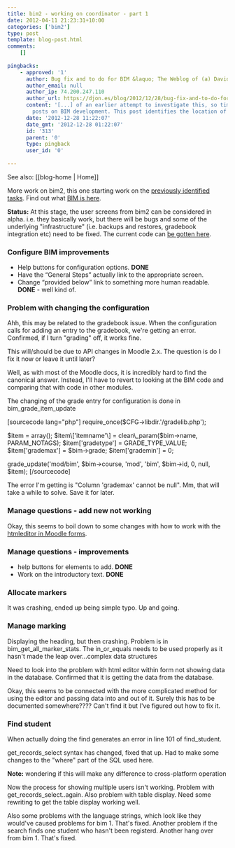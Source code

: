 ```yaml
---
title: bim2 - working on coordinator - part 1
date: 2012-04-11 21:23:31+10:00
categories: ['bim2']
type: post
template: blog-post.html
comments:
    []
    
pingbacks:
    - approved: '1'
      author: Bug fix and to do for BIM &laquo; The Weblog of (a) David Jones
      author_email: null
      author_ip: 74.200.247.110
      author_url: https://djon.es/blog/2012/12/28/bug-fix-and-to-do-for-bim/
      content: '[...] of an earlier attempt to investigate this, so time to revisit prior
        posts on BIM development. This post identifies the location of the [...]'
      date: '2012-12-28 11:22:07'
      date_gmt: '2012-12-28 01:22:07'
      id: '313'
      parent: '0'
      type: pingback
      user_id: '0'
    
---
```


See also: [[blog-home | Home]]

More work on bim2, this one starting work on the [previously identified tasks](/blog2/2012/04/05/bim2-whats-working-for-coordinator/). Find out what [BIM is here](/blog2/research/bam-blog-aggregation-management/).

**Status:** At this stage, the user screens from bim2 can be considered in alpha. i.e. they basically work, but there will be bugs and some of the underlying "infrastructure" (i.e. backups and restores, gradebook integration etc) need to be fixed. The current code can [be gotten here](https://github.com/djplaner/BIM/tree/bim2).

### Configure BIM improvements

- Help buttons for configuration options. **DONE**
- Have the “General Steps” actually link to the appropriate screen.
- Change “provided below” link to something more human readable. **DONE** - well kind of.

### Problem with changing the configuration

Ahh, this may be related to the gradebook issue. When the configuration calls for adding an entry to the gradebook, we're getting an error. Confirmed, if I turn "grading" off, it works fine.

This will/should be due to API changes in Moodle 2.x. The question is do I fix it now or leave it until later?

Well, as with most of the Moodle docs, it is incredibly hard to find the canonical answer. Instead, I'll have to revert to looking at the BIM code and comparing that with code in other modules.

The changing of the grade entry for configuration is done in bim\_grade\_item\_update

\[sourcecode lang="php"\] require\_once($CFG->libdir.'/gradelib.php');

$item = array(); $item\['itemname'\] = clean\_param($bim->name, PARAM\_NOTAGS); $item\['gradetype'\] = GRADE\_TYPE\_VALUE; $item\['grademax'\] = $bim->grade; $item\['grademin'\] = 0;

grade\_update('mod/bim', $bim->course, 'mod', 'bim', $bim->id, 0, null, $item); \[/sourcecode\]

The error I'm getting is "Column 'grademax' cannot be null". Mm, that will take a while to solve. Save it for later.

### Manage questions - add new not working

Okay, this seems to boil down to some changes with how to work with the [htmleditor in Moodle forms](http://docs.moodle.org/dev/Using_the_File_API_in_Moodle_forms#Replace_old_htmleditor_with_editor).

### Manage questions - improvements

- help buttons for elements to add. **DONE**
- Work on the introductory text. **DONE**

### Allocate markers

It was crashing, ended up being simple typo. Up and going.

### Manage marking

Displaying the heading, but then crashing. Problem is in bim\_get\_all\_marker\_stats. The in\_or\_equals needs to be used properly as it hasn't made the leap over...complex data structures

Need to look into the problem with html editor within form not showing data in the database. Confirmed that it is getting the data from the database.

Okay, this seems to be connected with the more complicated method for using the editor and passing data into and out of it. Surely this has to be documented somewhere???? Can't find it but I've figured out how to fix it.

### Find student

When actually doing the find generates an error in line 101 of find\_student.

get\_records\_select syntax has changed, fixed that up. Had to make some changes to the "where" part of the SQL used here.

**Note:** wondering if this will make any difference to cross-platform operation

Now the process for showing multiple users isn't working. Problem with get\_records\_select..again. Also problem with table display. Need some rewriting to get the table display working well.

Also some problems with the language strings, which look like they would've caused problems for bim 1. That's fixed. Another problem if the search finds one student who hasn't been registerd. Another hang over from bim 1. That's fixed.